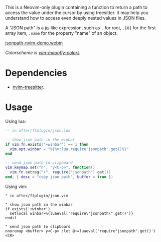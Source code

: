 This is a Neovim-only plugin containing a function to return a path to access
the value under the cursor by using treesitter. It may help you understand how
to access even deeply nested values in JSON files.

A "JSON path" is a [jq](https://github.com/stedolan/jq)-like expression, such
as `.` for root, `.[0]` for the first array item, `.name` for the property
"name" of an object.

[jsonpath-nvim-demo.webm](https://user-images.githubusercontent.com/39670535/194754315-57601183-fd1e-4633-982b-66c0c77fea29.webm)

*Colorscheme is [vim-moonfly-colors](https://github.com/bluz71/vim-moonfly-colors)*

# Dependencies

- [nvim-treesitter](https://github.com/nvim-treesitter/nvim-treesitter/).

# Usage

Using lua:
```lua
-- in after/ftplugin/json.lua

-- show json path in the winbar
if vim.fn.exists("+winbar") == 1 then
  vim.opt.winbar = "%{%v:lua.require'jsonpath'.get()%}"
end

-- send json path to clipboard
vim.keymap.set("n", "y<C-p>", function()
  vim.fn.setreg("+", require("jsonpath").get())
end, { desc = "copy json path", buffer = true })
```

Using vim:
```vim
" in after/ftplugin/json.vim

" show json path in the winbar
if exists('+winbar')
  setlocal winbar=%{luaeval('require\"jsonpath\".get()')}
endif

" send json path to clipboard
nnoremap <buffer> y<C-p> :let @+=luaeval('require"jsonpath".get()')<CR>
```
